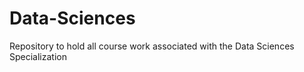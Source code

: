# Data-Sciences
Repository to hold all course work associated with the Data Sciences Specialization
